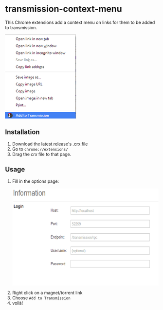 transmission-context-menu
===

This Chrome extensions add a context menu on links for them to be added to transmission.

<img src="screenshot.png" height="277" width="233" alt="screenshot of context menu">

Installation
---

1. Download the [latest release's .crx file](https://github.com/vohof/chrome-transmission-context-menu/releases)
2. Go to `chrome://extensions/`
3. Drag the *crx* file to that page.

Usage
---

1. Fill in the options page: <img src="options.png" height="320" width="572" alt="Chrome extension options page" style="margin:15px auto;display:block">
2. Right click on a magnet/torrent link
3. Choose `Add to Transmission`
4. voilà!
